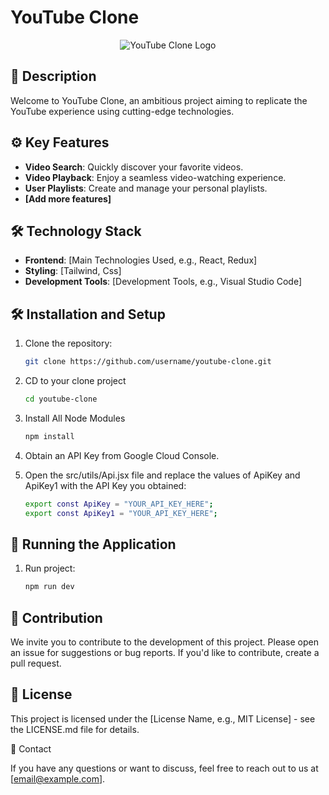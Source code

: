 # YouTube Clone

<p align="center">
  <img src="https://yt3.ggpht.com/RXCiPfH_LYi15tgWbLNkEoJz3eQwouG6RDcg-df7Rirg3sFXP-gyW31SdwUdKTwZixUJQBMg=s88-c-k-c0x00ffffff-no-rj" alt="YouTube Clone Logo">
</p>

## 🚀 Description

Welcome to YouTube Clone, an ambitious project aiming to replicate the YouTube experience using cutting-edge technologies.

## ⚙️ Key Features

- **Video Search**: Quickly discover your favorite videos.
- **Video Playback**: Enjoy a seamless video-watching experience.
- **User Playlists**: Create and manage your personal playlists.
- **[Add more features]**

## 🛠️ Technology Stack

- **Frontend**: [Main Technologies Used, e.g., React, Redux]
- **Styling**: [Tailwind, Css]
- **Development Tools**: [Development Tools, e.g., Visual Studio Code]

## 🛠️ Installation and Setup

1. Clone the repository:

   ```bash
   git clone https://github.com/username/youtube-clone.git
2. CD to your clone project

   ```bash
   cd youtube-clone
3. Install All Node Modules

   ```bash
   npm install
3. Obtain an API Key from Google Cloud Console.
3. Open the src/utils/Api.jsx file and replace the values of ApiKey and ApiKey1 with the API Key you obtained:

   ```bash
   export const ApiKey = "YOUR_API_KEY_HERE";
   export const ApiKey1 = "YOUR_API_KEY_HERE";
   
## 🚀 Running the Application

1. Run project:

   ```bash
   npm run dev

## 🤝 Contribution

We invite you to contribute to the development of this project. Please open an issue for suggestions or bug reports. If you'd like to contribute, create a pull request.

## 📜 License

This project is licensed under the [License Name, e.g., MIT License] - see the LICENSE.md file for details.

📧 Contact

If you have any questions or want to discuss, feel free to reach out to us at [email@example.com].
